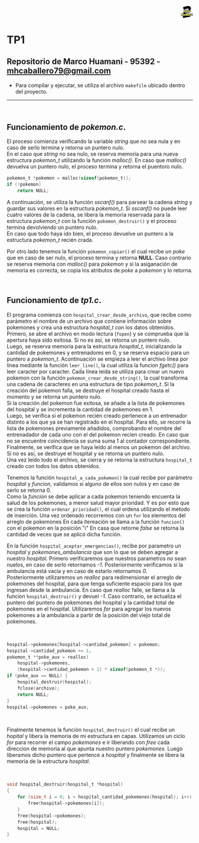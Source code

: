 <div align="right">
<img width="32px" src="img/algo2.svg">
</div>


# TP1

## Repositorio de Marco Huamani - 95392 - mhcaballero79@gmail.com

- Para compilar y ejecutar, se utiliza el archivo  `makefile` ubicado dentro del proyecto.

---

<br>

## Funcionamiento de *pokemon.c*.

El proceso comienza verificando la  variable *string* que no sea nula y en caso de serlo termina y retorna un puntero nulo.<br>
En el caso que *string* no sea nulo, se reserva memoria para una nueva estructura *pokemon_t* utilizando la función *malloc()*. En caso que *malloc()* devuelva un puntero nulo, el proceso termina y retorna el puentoro nulo.<br> 
```c
pokemon_t *pokemon = malloc(sizeof(pokemon_t));
if (!pokemon)
	return NULL;
```
A continuación, se utiliza la función *sscanf()* para parsear la cadena *string* y guardar sus valores en la estructura *pokemon_t*. Si *sscanf()* no puede leer cuatro valores de la cadena, se libera la memoria reservada para la estructura *pokemon_t* con la función  `pokemon_destruir()` y el proceso termina devolviendo un puntero nulo.<br>
En caso que todo haya ido bien, el proceso devuelve un puntero a la estructura *pokemon_t* recién crada.

Por otro lado tenemos la función `pokemon_copiar()` el cual recibe un *poke* que en caso de ser nulo, el proceso termina y retorna **NULL**. Caso contrario se reserva memoria con *malloc()* para *pokemon* y si la asiganación de memoria es correcta, se copia los atributos de *poke* a *pokemon* y lo retorna. 

<br>

## Funcionamiento de *tp1.c*.

El programa comienza con `hospital_crear_desde_archivo`, que recibe como parámetro el nombre de un archivo que contiene información sobre pokemones y crea una estructura *hospital_t* con los datos obtenidos. <br>
Primero, se abre el archivo en modo lectura (`fopen`) y se comprueba que la apertura haya sido exitosa. Si no es así, se retorna un puntero nulo.<br>
Luego, se reserva memoria para la estructura *hospital_t*, inicializando la cantidad de pokemones y entrenadores en 0, y se reserva espacio para un puntero a *pokemon_t*. Acontinuación se empieza a leer el archivo línea por línea mediante la función `leer_line()`, la cual utiliza la funcion *fgetc()* para leer caracter por caracter. Cada línea leída se utiliza para crear un nuevo pokemon con la función `pokemon_crear_desde_string()`, la cual transforma una cadena de caracteres en una estructura de tipo *pokemon_t*. Si la creación del pokemon falla, se destruye el hospital creado hasta el momento y se retorna un puntero nulo. <br>
Si la creación del pokemon fue exitosa, se añade a la lista de pokemones del hospital y se incrementa la cantidad de pokemones en 1. <br>
Luego, se verifica si el pokemon recién creado pertenece a un entrenador distinto a los que ya se han registrado en el hospital. Para ello, se recorre la lista de pokemones previamente añadidos, comprobando el nombre del entrenadador de cada uno con el del pokemon recíen creado. En caso que no se encuentre coincidencia se suma suma 1 al contador correspondiente. <br> 
Finalmente, se verifica que se haya leído al menos un pokemon del archivo. Si no es así, se destruye el hospital y se retorna un puntero nulo.<br>
Una vez leído todo el archivo, se cierra y se retorna la estructura `hospital_t` creado con todos los datos obtenidos.


Tenemos la función `hospital_a_cada_pokemon()` la cual recibe por parámetro *hospital* y *funcion*, validamos si alguno de ellos son nulos y en caso de serlo se retorna 0. <br>
Como la *funcion* se debe aplicar a cada pokemon teniendo encuenta la salud de los pokemones, a menor salud mayor prioridad. Y es por esto que se crea la función `ordenar_prioridad()`, el cual ordena utilizando el metodo de inserción. Una vez ordenado recorremos con un `for` los elementos del arreglo de pokemones En cada itereación se llama a la función `funcion()` con el pokemon en la posición "i" En casa que retorne *false* se retorna la cantidad de veces que se aplicó dicha función. 

En la función `hospital_aceptar_emergencias()`, recibe por parametro un *hospital* y *pokemones_ambulancia* que son lo que se deben agregar a nuestro *hospital*. Primero verificaremos que nuestros parametros no sean nuelos, en caso de serlo retornamos *-1*. Posteriormente verificamos si la ambulancia está vacia y en caso de estarlo retornamos *0*. <br>
Posteriormente utilizaremos un *realloc* para redimensionar el arreglo de pokemones del hospital, para que tenga suficiente espacio para los que ingresan desde la ambulancia. En caso que *realloc* falle, se llama a la funcion `hospital_destruir()` y devuel *-1*. Caso contrario, se actualiza el puntero del puntero de pokemones del hospital y la cantidad total de pokemones en el hospital. Utilizaremos *for* para agregar los nuevos pokemones a la ambulancia a partir de la posición del viejo total de pokemones. 

<br>

```c
hospital->pokemones[hospital->cantidad_pokemon] = pokemon;
hospital->cantidad_pokemon += 1;
pokemon_t **poke_aux = realloc(
	hospital->pokemones,
	(hospital->cantidad_pokemon + 1) * sizeof(pokemon_t *));
if (poke_aux == NULL) {
	hospital_destruir(hospital);
	fclose(archivo);
	return NULL;
}
hospital->pokemones = poke_aux;
```
<br>

Finalmente tenemos la función `hospital_destruir()` el cual recibe un *hopital* y libera la memoria de mi estructura en capas. Utilizamos un ciclo *for* para recorrer el campo *pokemones* e ir liberando con *free* cada direccion de memoria al que apunta nuestro puntero *pokemones*. Luego liberamos dicho puntero que pertence a *hospital* y finalmente se libera la memoria de la estructura *hospital*.

<br>

```c
void hospital_destruir(hospital_t *hospital)
{
	for (size_t i = 0; i < hospital_cantidad_pokemones(hospital); i++) {
		free(hospital->pokemones[i]);
	}
	free(hospital->pokemones);
	free(hospital);
	hospital = NULL;
}
```